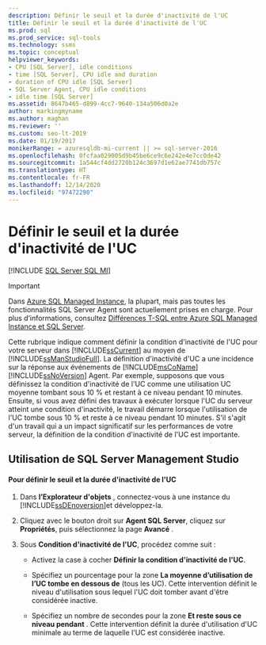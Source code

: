 ```yaml
---
description: Définir le seuil et la durée d'inactivité de l'UC
title: Définir le seuil et la durée d'inactivité de l'UC
ms.prod: sql
ms.prod_service: sql-tools
ms.technology: ssms
ms.topic: conceptual
helpviewer_keywords:
- CPU [SQL Server], idle conditions
- time [SQL Server], CPU idle and duration
- duration of CPU idle [SQL Server]
- SQL Server Agent, CPU idle conditions
- idle time [SQL Server]
ms.assetid: 8647b465-d899-4cc7-9640-134a506d0a2e
author: markingmyname
ms.author: maghan
ms.reviewer: ''
ms.custom: seo-lt-2019
ms.date: 01/19/2017
monikerRange: = azuresqldb-mi-current || >= sql-server-2016
ms.openlocfilehash: 0fcfaa029005d9b45be6ce9c6e242e4e7cc0de42
ms.sourcegitcommit: 1a544cf4dd2720b124c3697d1e62ae7741db757c
ms.translationtype: HT
ms.contentlocale: fr-FR
ms.lasthandoff: 12/14/2020
ms.locfileid: "97472290"
---
```

# <a name="set-cpu-idle-time-and-duration"></a>Définir le seuil et la durée d'inactivité de l'UC

[!INCLUDE [SQL Server SQL MI](../../includes/applies-to-version/sql-asdbmi.md)]

> [!IMPORTANT]  
> Dans [Azure SQL Managed Instance](/azure/sql-database/sql-database-managed-instance), la plupart, mais pas toutes les fonctionnalités SQL Server Agent sont actuellement prises en charge. Pour plus d’informations, consultez [Différences T-SQL entre Azure SQL Managed Instance et SQL Server](/azure/sql-database/sql-database-managed-instance-transact-sql-information#sql-server-agent).

Cette rubrique indique comment définir la condition d'inactivité de l'UC pour votre serveur dans [!INCLUDE[ssCurrent](../../includes/sscurrent-md.md)] au moyen de [!INCLUDE[ssManStudioFull](../../includes/ssmanstudiofull-md.md)]. La définition d'inactivité d'UC a une incidence sur la réponse aux événements de [!INCLUDE[msCoName](../../includes/msconame_md.md)] [!INCLUDE[ssNoVersion](../../includes/ssnoversion-md.md)] Agent. Par exemple, supposons que vous définissez la condition d'inactivité de l'UC comme une utilisation UC moyenne tombant sous 10 % et restant à ce niveau pendant 10 minutes. Ensuite, si vous avez défini des travaux à exécuter lorsque l'UC du serveur atteint une condition d'inactivité, le travail démarre lorsque l'utilisation de l'UC tombe sous 10 % et reste à ce niveau pendant 10 minutes. S'il s'agit d'un travail qui a un impact significatif sur les performances de votre serveur, la définition de la condition d'inactivité de l'UC est importante.  
  
## <a name="using-sql-server-management-studio"></a><a name="SSMSProcedure"></a>Utilisation de SQL Server Management Studio  
  
#### <a name="to-set-cpu-idle-time-and-duration"></a>Pour définir le seuil et la durée d'inactivité de l'UC  
  
1.  Dans **l’Explorateur d'objets** , connectez-vous à une instance du [!INCLUDE[ssDEnoversion](../../includes/ssdenoversion_md.md)]et développez-la.  
  
2.  Cliquez avec le bouton droit sur **Agent SQL Server**, cliquez sur **Propriétés**, puis sélectionnez la page **Avancé** .  
  
3.  Sous **Condition d'inactivité de l'UC**, procédez comme suit :  
  
    -   Activez la case à cocher **Définir la condition d'inactivité de l'UC**.  
  
    -   Spécifiez un pourcentage pour la zone **La moyenne d’utilisation de l’UC tombe en dessous de** (tous les UC). Cette intervention définit le niveau d'utilisation sous lequel l'UC doit tomber avant d'être considérée inactive.  
  
    -   Spécifiez un nombre de secondes pour la zone **Et reste sous ce niveau pendant** . Cette intervention définit la durée d'utilisation d'UC minimale au terme de laquelle l'UC est considérée inactive.  
